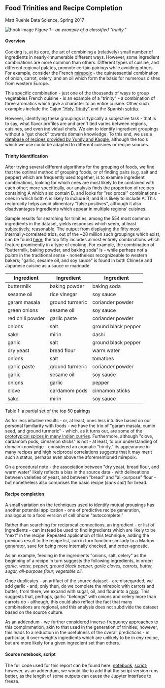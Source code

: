 ## Food Trinities and Recipe Completion

Matt Ruehle
Data Science, Spring 2017

![hook image](images/dsr_head)
*Figure 1 - an example of a classified "trinity."*

#### Overview

Cooking is, at its core, the art of combining a (relatively) small number of ingredients in nearly-innumerable different ways. However, some ingredient combinations are more common than others. Different types of cuisine, and different regional palates, promote certain pairings while avoiding others. For example, consider the French [mirepoix](https://en.wikipedia.org/wiki/Mirepoix_(cuisine)) - the quintessential combination of onion, carrot, celery, and an oil which form the basis for numerous dishes from western Europe. 


This specific combination - just one of the thousands of ways to group vegetables French cuisine - is an example of a "trinity" - a combination of three aromatics which give a character to an entire cuisine. Other such examples include the Cajun ["Holy Trinity"](http://www.cookinglouisiana.com/Cooking/The_Trinity.htm) and the Spanish [sofrito](https://en.wikipedia.org/wiki/Sofrito). 

However, identifying these groupings is typically a subjective task - that is to say, what flavor profiles are and aren't tied varies between regions, cuisines, and even individual chefs. We aim to identify ingredient groupings without a "gut check" towards domain knowledge. To this end, we use a [database of recipes provided by Yumly and Kaggle](https://www.kaggle.com/c/whats-cooking/data), although the tools which we use could be adapted to different cuisines or recipe sources.


#### Trinity identification

After trying several different algorithms for the grouping of foods, we find that the optimal method of grouping foods, or of finding pairs (e.g. salt and pepper) which are frequently used together, is to examine ingredient combinations, looking for which ones are most likely to be contained with each other; more specifically, our analysis finds the proportion of recipes containing A which also contain B, and looks for "reciprocal" combinations - ones in which both A is likely to include B, and B is likely to include A. This reciprocity helps avoid alimentary "false positives", although it also disadvantages ingredients which appear in multiple regions' cuisines.

Sample results for searching for trinities, among the 554 most common ingredients in the dataset, yields responses which seem, at least subjectively, reasonable. The output from displaying the fifty most internally-correlated trios, out of the ~28 million such groupings which exist, can be found [here](trinities_results.md); the top fifty includes almost entirely combinations which feature prominently in a type of cooking. For example, the combination of "buttermilk, baking powder, and baking soda" is - while perhaps not a *palate* in the traditional sense - nonetheless recognizeable to western bakers; "garlic, sesame oil, and soy sauce" is found in both Chinese and Japanese cuisine as a sauce or marinade. 



Ingredient        | Ingredient           | Ingredient 
 --- 			  | --- 				 | ---
buttermilk 			| baking powder 		| baking soda
sesame oil 			| rice vinegar 		| soy sauce
garam masala 		| ground turmeric 	| coriander powder
green onions 		| sesame oil 			| soy sauce
red chili powder 	| garlic paste 		| coriander powder
onions 				| salt 				| ground black pepper
sake 				| mirin 				| dashi
garlic 				| salt 				| ground black pepper
dry yeast 			| bread flour 		| warm water
onions 				| salt 				| tomatoes
garlic paste 		| ground turmeric 	| coriander powder
garlic 				| sesame oil 			| soy sauce
onions 				| garlic 				| pepper
clove 				| cardamom pods 		| cinnamon sticks
sake 				| mirin 				| soy sauce

Table 1: a partial set of the top 50 pairings



As for less intuitive results - or, at least, ones less intuitive based on our personal familiarity with foods - we have the trio of "garam masala, cumin seed, and ground turmeric" - which, as it turns out, are some of the [prototypical spices in many Indian curries](https://en.wikipedia.org/wiki/Curry). Furthermore, although "clove, cardamom pods, cinnamon sticks" is not - at least, to our understanding of domain knowledge - considered an aromatic "trinity," its appearance in many recipes and high reciprocal correlations suggests that it may merit such a status, perhaps even above the aforementioned mirepoix.

On a procedural note - the association between "dry yeast, bread flour, and warm water" likely reflects a bias in the source data - with delineations between varieties of yeast, and between "bread" and "all-purpose" flour - but nonetheless also comprises the basic recipe (*sans salt*) for bread.


#### Recipe completion

A small variation on the techniques used to identify mutual groupings has another potential application - one of predictive recipe generation, analogous to a food version of cell phone "autocomplete."

Rather than searching for reciprocal connections, an ingredient - or list of ingredients - can instead be used to find ingredients which are likely to be "next" in the recipe. Repeated application of this technique, adding the previous result to the recipe list, can in turn function similarly to a Markov generator, save for being more internally checked, and order-agnostic.

As an example, feeding in the ingredients "onions, salt, celery" as the beginning of a recipe in turn suggests the following ingredients, in order: *garlic, water, pepper, ground black pepper, garlic cloves, carrots, butter, sugar, all-purpose flour, vegetable oil*.

Once duplicates - an artifact of the source dataset - are disregarded, we add garlic - and, only then, do we complete the mirepoix with carrots and butter; from there, we expand with sugar, oil, and flour into a [*roux*](https://en.wikipedia.org/wiki/Roux). This suggests that, perhaps, garlic "belongs" with onions and celery more than carrots do - although, this could also reflect the fact that many combinations are regional, and this analysis does not subdivide the dataset based on the source culture.

As an addendum - we further considered inverse-frequency approaches to this complmmetion, akin to that used in the generation of trinities; however, this leads to a reduction in the usefulness of the overall predictions - in particular, it over-weights ingredients which are unlikely to be in *any* recipe, but are more likely for a given ingredient set than others.



#### Source notebook, script

The full code used for this report can be found here: [notebook](report3.ipynb), [script](report3.py); however, as an addendum, we would like to add that the script version runs better, as the length of some outputs can cause the Jupyter interface to freeze.